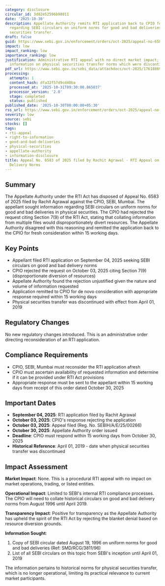 ```yaml
---
category: disclosure
circular_id: 3d82e52596b98011
date: '2025-10-30'
description: Appellate Authority remits RTI application back to CPIO for reconsideration
  regarding SEBI circulars on uniform norms for good and bad deliveries in physical
  securities transfer.
draft: false
guid: https://www.sebi.gov.in/enforcement/orders/oct-2025/appeal-no-6583-of-2025-filed-by-rachit-agrawal_97566.html
impact: low
impact_ranking: low
importance_ranking: low
justification: Administrative RTI appeal with no direct market impact; concerns historical
  information on physical securities transfer norms which were discontinued in 2019
pdf_url: https://www.sebi.gov.in/sebi_data/attachdocs/oct-2025/1761886920430.pdf
processing:
  attempts: 1
  content_hash: dfa32f57d9cd40ba
  processed_at: '2025-10-31T09:30:00.865037'
  processor_version: '2.0'
  stage: completed
  status: published
published_date: '2025-10-30T00:00:00+05:30'
rss_url: https://www.sebi.gov.in/enforcement/orders/oct-2025/appeal-no-6583-of-2025-filed-by-rachit-agrawal_97566.html
severity: low
source: sebi
stocks: []
tags:
- rti-appeal
- right-to-information
- good-and-bad-deliveries
- physical-securities
- appellate-authority
- information-disclosure
title: Appeal No. 6583 of 2025 filed by Rachit Agrawal - RTI Appeal on Good and Bad
  Delivery Norms
---
```


## Summary

The Appellate Authority under the RTI Act has disposed of Appeal No. 6583 of 2025 filed by Rachit Agrawal against the CPIO, SEBI, Mumbai. The appellant sought information regarding SEBI circulars on uniform norms for good and bad deliveries in physical securities. The CPIO had rejected the request citing Section 7(9) of the RTI Act, stating that collating information from multiple files would disproportionately divert resources. The Appellate Authority disagreed with this reasoning and remitted the application back to the CPIO for fresh consideration within 15 working days.

## Key Points

- Appellant filed RTI application on September 04, 2025 seeking SEBI circulars on good and bad delivery norms
- CPIO rejected the request on October 03, 2025 citing Section 7(9) (disproportionate diversion of resources)
- Appellate Authority found the rejection unjustified given the nature and volume of information requested
- Application remitted to CPIO for de novo consideration with appropriate response required within 15 working days
- Physical securities transfer was discontinued with effect from April 01, 2019

## Regulatory Changes

No new regulatory changes introduced. This is an administrative order directing reconsideration of an RTI application.

## Compliance Requirements

- CPIO, SEBI, Mumbai must reconsider the RTI application afresh
- CPIO must ascertain availability of requested information and determine if it can be provided under RTI Act provisions
- Appropriate response must be sent to the appellant within 15 working days from receipt of this order dated October 30, 2025

## Important Dates

- **September 04, 2025**: RTI application filed by Rachit Agrawal
- **October 03, 2025**: CPIO's response rejecting the application
- **October 03, 2025**: Appeal filed (Reg. No. SEBIH/A/E/25/00266)
- **October 30, 2025**: Appellate Authority order issued
- **Deadline**: CPIO must respond within 15 working days from October 30, 2025
- **Historical Reference**: April 01, 2019 - date when physical securities transfer was discontinued

## Impact Assessment

**Market Impact**: None. This is a procedural RTI appeal with no impact on market operations, trading, or listed entities.

**Operational Impact**: Limited to SEBI's internal RTI compliance processes. The CPIO will need to collate historical circulars on good and bad delivery norms from August 1996 until April 2019.

**Transparency Impact**: Positive for transparency as the Appellate Authority has upheld the spirit of the RTI Act by rejecting the blanket denial based on resource diversion grounds.

**Information Sought**: 
1. Copy of SEBI circular dated August 19, 1996 on uniform norms for good and bad deliveries (Ref: SMD/RCG/3811/96)
2. List of all SEBI circulars on this topic from SEBI's inception until April 01, 2019

The information pertains to historical norms for physical securities transfer, which is no longer operational, limiting its practical relevance to current market participants.